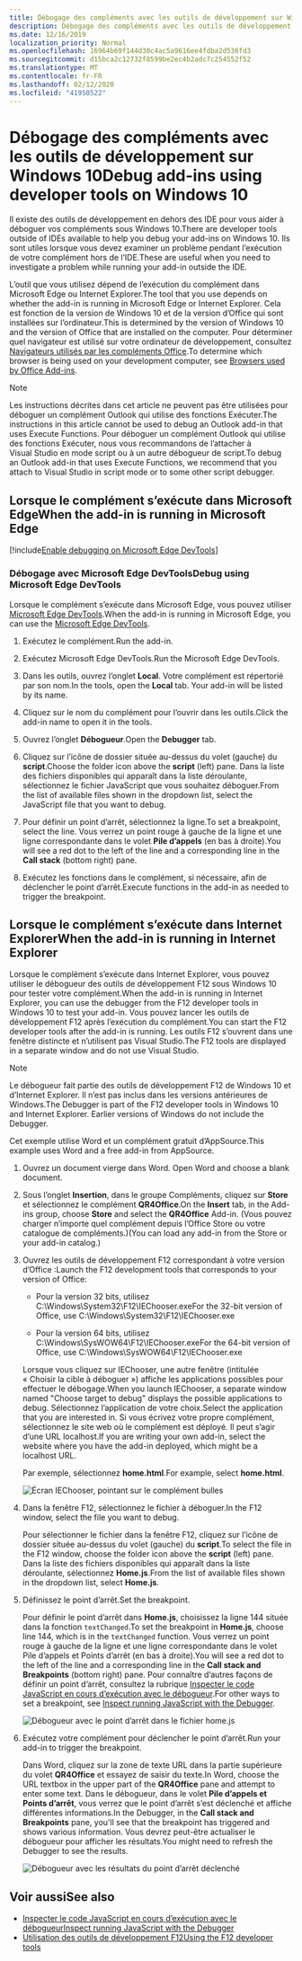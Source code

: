 ```yaml
---
title: Débogage des compléments avec les outils de développement sur Windows 10
description: Débogage des compléments avec les outils de développement Microsoft Edge sur Windows 10
ms.date: 12/16/2019
localization_priority: Normal
ms.openlocfilehash: 16964b69f144d30c4ac5a9616ee4fdba2d536fd3
ms.sourcegitcommit: d15bca2c12732f8599be2ec4b2adc7c254552f52
ms.translationtype: MT
ms.contentlocale: fr-FR
ms.lasthandoff: 02/12/2020
ms.locfileid: "41950522"
---
```

# <a name="debug-add-ins-using-developer-tools-on-windows-10"></a><span data-ttu-id="644b2-103">Débogage des compléments avec les outils de développement sur Windows 10</span><span class="sxs-lookup"><span data-stu-id="644b2-103">Debug add-ins using developer tools on Windows 10</span></span>

<span data-ttu-id="644b2-104">Il existe des outils de développement en dehors des IDE pour vous aider à déboguer vos compléments sous Windows 10.</span><span class="sxs-lookup"><span data-stu-id="644b2-104">There are developer tools outside of IDEs available to help you debug your add-ins on Windows 10.</span></span> <span data-ttu-id="644b2-105">Ils sont utiles lorsque vous devez examiner un problème pendant l’exécution de votre complément hors de l’IDE.</span><span class="sxs-lookup"><span data-stu-id="644b2-105">These are useful when you need to investigate a problem while running your add-in outside the IDE.</span></span>

<span data-ttu-id="644b2-106">L’outil que vous utilisez dépend de l’exécution du complément dans Microsoft Edge ou Internet Explorer.</span><span class="sxs-lookup"><span data-stu-id="644b2-106">The tool that you use depends on whether the add-in is running in Microsoft Edge or Internet Explorer.</span></span> <span data-ttu-id="644b2-107">Cela est fonction de la version de Windows 10 et de la version d’Office qui sont installées sur l’ordinateur.</span><span class="sxs-lookup"><span data-stu-id="644b2-107">This is determined by the version of Windows 10 and the version of Office that are installed on the computer.</span></span> <span data-ttu-id="644b2-108">Pour déterminer quel navigateur est utilisé sur votre ordinateur de développement, consultez [Navigateurs utilisés par les compléments Office](../concepts/browsers-used-by-office-web-add-ins.md).</span><span class="sxs-lookup"><span data-stu-id="644b2-108">To determine which browser is being used on your development computer, see [Browsers used by Office Add-ins](../concepts/browsers-used-by-office-web-add-ins.md).</span></span>

> [!NOTE]
> <span data-ttu-id="644b2-109">Les instructions décrites dans cet article ne peuvent pas être utilisées pour déboguer un complément Outlook qui utilise des fonctions Exécuter.</span><span class="sxs-lookup"><span data-stu-id="644b2-109">The instructions in this article cannot be used to debug an Outlook add-in that uses Execute Functions.</span></span> <span data-ttu-id="644b2-110">Pour déboguer un complément Outlook qui utilise des fonctions Exécuter, nous vous recommandons de l’attacher à Visual Studio en mode script ou à un autre débogueur de script.</span><span class="sxs-lookup"><span data-stu-id="644b2-110">To debug an Outlook add-in that uses Execute Functions, we recommend that you attach to Visual Studio in script mode or to some other script debugger.</span></span>

## <a name="when-the-add-in-is-running-in-microsoft-edge"></a><span data-ttu-id="644b2-111">Lorsque le complément s’exécute dans Microsoft Edge</span><span class="sxs-lookup"><span data-stu-id="644b2-111">When the add-in is running in Microsoft Edge</span></span>

[!include[Enable debugging on Microsoft Edge DevTools](../includes/enable-debugging-on-edge-devtools.md)]

### <a name="debug-using-microsoft-edge-devtools"></a><span data-ttu-id="644b2-112">Débogage avec Microsoft Edge DevTools</span><span class="sxs-lookup"><span data-stu-id="644b2-112">Debug using Microsoft Edge DevTools</span></span>

<span data-ttu-id="644b2-113">Lorsque le complément s’exécute dans Microsoft Edge, vous pouvez utiliser [Microsoft Edge DevTools](https://www.microsoft.com/p/microsoft-edge-devtools-preview/9mzbfrmz0mnj?activetab=pivot%3Aoverviewtab).</span><span class="sxs-lookup"><span data-stu-id="644b2-113">When the add-in is running in Microsoft Edge, you can use the [Microsoft Edge DevTools](https://www.microsoft.com/p/microsoft-edge-devtools-preview/9mzbfrmz0mnj?activetab=pivot%3Aoverviewtab).</span></span>

1. <span data-ttu-id="644b2-114">Exécutez le complément.</span><span class="sxs-lookup"><span data-stu-id="644b2-114">Run the add-in.</span></span>

2. <span data-ttu-id="644b2-115">Exécutez Microsoft Edge DevTools.</span><span class="sxs-lookup"><span data-stu-id="644b2-115">Run the Microsoft Edge DevTools.</span></span>

3. <span data-ttu-id="644b2-116">Dans les outils, ouvrez l’onglet **Local**. Votre complément est répertorié par son nom.</span><span class="sxs-lookup"><span data-stu-id="644b2-116">In the tools, open the **Local** tab. Your add-in will be listed by its name.</span></span>

4. <span data-ttu-id="644b2-117">Cliquez sur le nom du complément pour l’ouvrir dans les outils.</span><span class="sxs-lookup"><span data-stu-id="644b2-117">Click the add-in name to open it in the tools.</span></span>

5. <span data-ttu-id="644b2-118">Ouvrez l’onglet **Débogueur**.</span><span class="sxs-lookup"><span data-stu-id="644b2-118">Open the **Debugger** tab.</span></span> 

6. <span data-ttu-id="644b2-119">Cliquez sur l’icône de dossier située au-dessus du volet (gauche) du **script**.</span><span class="sxs-lookup"><span data-stu-id="644b2-119">Choose the folder icon above the **script** (left) pane.</span></span> <span data-ttu-id="644b2-120">Dans la liste des fichiers disponibles qui apparaît dans la liste déroulante, sélectionnez le fichier JavaScript que vous souhaitez déboguer.</span><span class="sxs-lookup"><span data-stu-id="644b2-120">From the list of available files shown in the dropdown list, select the JavaScript file that you want to debug.</span></span>

7. <span data-ttu-id="644b2-121">Pour définir un point d’arrêt, sélectionnez la ligne.</span><span class="sxs-lookup"><span data-stu-id="644b2-121">To set a breakpoint, select the line.</span></span> <span data-ttu-id="644b2-122">Vous verrez un point rouge à gauche de la ligne et une ligne correspondante dans le volet **Pile d’appels** (en bas à droite).</span><span class="sxs-lookup"><span data-stu-id="644b2-122">You will see a red dot to the left of the line and a corresponding line in the **Call stack** (bottom right) pane.</span></span>

8. <span data-ttu-id="644b2-123">Exécutez les fonctions dans le complément, si nécessaire, afin de déclencher le point d’arrêt.</span><span class="sxs-lookup"><span data-stu-id="644b2-123">Execute functions in the add-in as needed to trigger the breakpoint.</span></span>

## <a name="when-the-add-in-is-running-in-internet-explorer"></a><span data-ttu-id="644b2-124">Lorsque le complément s’exécute dans Internet Explorer</span><span class="sxs-lookup"><span data-stu-id="644b2-124">When the add-in is running in Internet Explorer</span></span>

<span data-ttu-id="644b2-125">Lorsque le complément s’exécute dans Internet Explorer, vous pouvez utiliser le débogueur des outils de développement F12 sous Windows 10 pour tester votre complément.</span><span class="sxs-lookup"><span data-stu-id="644b2-125">When the add-in is running in Internet Explorer, you can use the debugger from the F12 developer tools in Windows 10 to test your add-in.</span></span> <span data-ttu-id="644b2-126">Vous pouvez lancer les outils de développement F12 après l’exécution du complément.</span><span class="sxs-lookup"><span data-stu-id="644b2-126">You can start the F12 developer tools after the add-in is running.</span></span> <span data-ttu-id="644b2-127">Les outils F12 s’ouvrent dans une fenêtre distincte et n’utilisent pas Visual Studio.</span><span class="sxs-lookup"><span data-stu-id="644b2-127">The F12 tools are displayed in a separate window and do not use Visual Studio.</span></span>

> [!NOTE]
> <span data-ttu-id="644b2-p107">Le débogueur fait partie des outils de développement F12 de Windows 10 et d’Internet Explorer. Il n’est pas inclus dans les versions antérieures de Windows.</span><span class="sxs-lookup"><span data-stu-id="644b2-p107">The Debugger is part of the F12 developer tools in Windows 10 and Internet Explorer. Earlier versions of Windows do not include the Debugger.</span></span> 

<span data-ttu-id="644b2-130">Cet exemple utilise Word et un complément gratuit d’AppSource.</span><span class="sxs-lookup"><span data-stu-id="644b2-130">This example uses Word and a free add-in from AppSource.</span></span>

1. <span data-ttu-id="644b2-131">Ouvrez un document vierge dans Word. </span><span class="sxs-lookup"><span data-stu-id="644b2-131">Open Word and choose a blank document.</span></span> 
    
2. <span data-ttu-id="644b2-132">Sous l’onglet **Insertion**, dans le groupe Compléments, cliquez sur **Store** et sélectionnez le complément **QR4Office**.</span><span class="sxs-lookup"><span data-stu-id="644b2-132">On the **Insert** tab, in the Add-ins group, choose **Store** and select the **QR4Office** Add-in.</span></span> <span data-ttu-id="644b2-133">(Vous pouvez charger n’importe quel complément depuis l’Office Store ou votre catalogue de compléments.)</span><span class="sxs-lookup"><span data-stu-id="644b2-133">(You can load any add-in from the Store or your add-in catalog.)</span></span>
    
3. <span data-ttu-id="644b2-134">Ouvrez les outils de développement F12 correspondant à votre version d’Office :</span><span class="sxs-lookup"><span data-stu-id="644b2-134">Launch the F12 development tools that corresponds to your version of Office:</span></span>
    
   - <span data-ttu-id="644b2-135">Pour la version 32 bits, utilisez C:\Windows\System32\F12\IEChooser.exe</span><span class="sxs-lookup"><span data-stu-id="644b2-135">For the 32-bit version of Office, use C:\Windows\System32\F12\IEChooser.exe</span></span>
    
   - <span data-ttu-id="644b2-136">Pour la version 64 bits, utilisez C:\Windows\SysWOW64\F12\IEChooser.exe</span><span class="sxs-lookup"><span data-stu-id="644b2-136">For the 64-bit version of Office, use C:\Windows\SysWOW64\F12\IEChooser.exe</span></span>
    
   <span data-ttu-id="644b2-137">Lorsque vous cliquez sur IEChooser, une autre fenêtre (intitulée « Choisir la cible à déboguer ») affiche les applications possibles pour effectuer le débogage.</span><span class="sxs-lookup"><span data-stu-id="644b2-137">When you launch IEChooser, a separate window named "Choose target to debug" displays the possible applications to debug.</span></span> <span data-ttu-id="644b2-138">Sélectionnez l’application de votre choix.</span><span class="sxs-lookup"><span data-stu-id="644b2-138">Select the application that you are interested in.</span></span> <span data-ttu-id="644b2-139">Si vous écrivez votre propre complément, sélectionnez le site web où le complément est déployé. Il peut s’agir d’une URL localhost.</span><span class="sxs-lookup"><span data-stu-id="644b2-139">If you are writing your own add-in, select the website where you have the add-in deployed, which might be a localhost URL.</span></span> 
    
   <span data-ttu-id="644b2-140">Par exemple, sélectionnez **home.html**.</span><span class="sxs-lookup"><span data-stu-id="644b2-140">For example, select **home.html**.</span></span> 
    
   ![Écran IEChooser, pointant sur le complément bulles](../images/choose-target-to-debug.png)

4. <span data-ttu-id="644b2-142">Dans la fenêtre F12, sélectionnez le fichier à déboguer.</span><span class="sxs-lookup"><span data-stu-id="644b2-142">In the F12 window, select the file you want to debug.</span></span>
    
   <span data-ttu-id="644b2-143">Pour sélectionner le fichier dans la fenêtre F12, cliquez sur l’icône de dossier située au-dessus du volet (gauche) du **script**.</span><span class="sxs-lookup"><span data-stu-id="644b2-143">To select the file in the F12 window, choose the folder icon above the **script** (left) pane.</span></span> <span data-ttu-id="644b2-144">Dans la liste des fichiers disponibles qui apparaît dans la liste déroulante, sélectionnez **Home.js**.</span><span class="sxs-lookup"><span data-stu-id="644b2-144">From the list of available files shown in the dropdown list, select **Home.js**.</span></span>
    
5. <span data-ttu-id="644b2-145">Définissez le point d’arrêt.</span><span class="sxs-lookup"><span data-stu-id="644b2-145">Set the breakpoint.</span></span>
    
   <span data-ttu-id="644b2-146">Pour définir le point d’arrêt dans **Home.js**, choisissez la ligne 144 située dans la fonction `textChanged`.</span><span class="sxs-lookup"><span data-stu-id="644b2-146">To set the breakpoint in **Home.js**, choose line 144, which is in the  `textChanged` function.</span></span> <span data-ttu-id="644b2-147">Vous verrez un point rouge à gauche de la ligne et une ligne correspondante dans le volet Pile d’appels et Points d’arrêt (en bas à droite).</span><span class="sxs-lookup"><span data-stu-id="644b2-147">You will see a red dot to the left of the line and a corresponding line in the **Call stack and Breakpoints** (bottom right) pane.</span></span> <span data-ttu-id="644b2-148">Pour connaître d’autres façons de définir un point d’arrêt, consultez la rubrique [Inspecter le code JavaScript en cours d’exécution avec le débogueur](/previous-versions/windows/internet-explorer/ie-developer/samples/dn255007(v=vs.85)).</span><span class="sxs-lookup"><span data-stu-id="644b2-148">For other ways to set a breakpoint, see [Inspect running JavaScript with the Debugger](/previous-versions/windows/internet-explorer/ie-developer/samples/dn255007(v=vs.85)).</span></span> 
    
   ![Débogueur avec le point d’arrêt dans le fichier home.js](../images/debugger-home-js-02.png)

6. <span data-ttu-id="644b2-150">Exécutez votre complément pour déclencher le point d’arrêt.</span><span class="sxs-lookup"><span data-stu-id="644b2-150">Run your add-in to trigger the breakpoint.</span></span>
    
   <span data-ttu-id="644b2-151">Dans Word, cliquez sur la zone de texte URL dans la partie supérieure du volet **QR4Office** et essayez de saisir du texte.</span><span class="sxs-lookup"><span data-stu-id="644b2-151">In Word, choose the URL textbox in the upper part of the **QR4Office** pane and attempt to enter some text.</span></span> <span data-ttu-id="644b2-152">Dans le débogueur, dans le volet **Pile d’appels et Points d’arrêt**, vous verrez que le point d’arrêt s’est déclenché et affiche différentes informations.</span><span class="sxs-lookup"><span data-stu-id="644b2-152">In the Debugger, in the **Call stack and Breakpoints** pane, you'll see that the breakpoint has triggered and shows various information.</span></span> <span data-ttu-id="644b2-153">Vous devrez peut-être actualiser le débogueur pour afficher les résultats.</span><span class="sxs-lookup"><span data-stu-id="644b2-153">You might need to refresh the Debugger to see the results.</span></span>
    
   ![Débogueur avec les résultats du point d’arrêt déclenché](../images/debugger-home-js-01.png)


## <a name="see-also"></a><span data-ttu-id="644b2-155">Voir aussi</span><span class="sxs-lookup"><span data-stu-id="644b2-155">See also</span></span>

- <span data-ttu-id="644b2-156">[Inspecter le code JavaScript en cours d’exécution avec le débogueur](/previous-versions/windows/internet-explorer/ie-developer/samples/dn255007(v=vs.85))</span><span class="sxs-lookup"><span data-stu-id="644b2-156">[Inspect running JavaScript with the Debugger](/previous-versions/windows/internet-explorer/ie-developer/samples/dn255007(v=vs.85))</span></span>
- <span data-ttu-id="644b2-157">[Utilisation des outils de développement F12](/previous-versions/windows/internet-explorer/ie-developer/samples/bg182326(v=vs.85))</span><span class="sxs-lookup"><span data-stu-id="644b2-157">[Using the F12 developer tools](/previous-versions/windows/internet-explorer/ie-developer/samples/bg182326(v=vs.85))</span></span>
